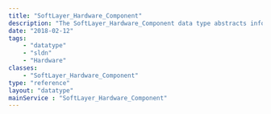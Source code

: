 ```yaml
---
title: "SoftLayer_Hardware_Component"
description: "The SoftLayer_Hardware_Component data type abstracts information related to a hardware component. "
date: "2018-02-12"
tags:
    - "datatype"
    - "sldn"
    - "Hardware"
classes:
    - "SoftLayer_Hardware_Component"
type: "reference"
layout: "datatype"
mainService : "SoftLayer_Hardware_Component"
---
```

